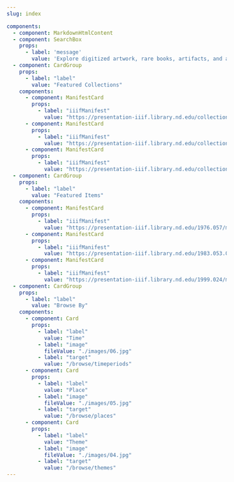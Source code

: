 ```yaml
---
slug: index

components:
  - component: MarkdownHtmlContent
  - component: SearchBox
    props:
      - label: 'message'
        value: 'Explore digitized artwork, rare books, artifacts, and archival materials from the University of Notre Dame.'
  - component: CardGroup
    props:
      - label: "label"
        value: "Featured Collections"
    components:
      - component: ManifestCard
        props:
          - label: "iiifManifest"
            value: "https://presentation-iiif.library.nd.edu/collection/le-rossignol"
      - component: ManifestCard
        props:
          - label: "iiifManifest"
            value: "https://presentation-iiif.library.nd.edu/collection/theophilus"
      - component: ManifestCard
        props:
          - label: "iiifManifest"
            value: "https://presentation-iiif.library.nd.edu/collection/dante"
  - component: CardGroup
    props:
      - label: "label"
        value: "Featured Items"
    components:
      - component: ManifestCard
        props:
          - label: "iiifManifest"
            value: "https://presentation-iiif.library.nd.edu/1976.057/manifest"
      - component: ManifestCard
        props:
          - label: "iiifManifest"
            value: "https://presentation-iiif.library.nd.edu/1983.053.002/manifest"
      - component: ManifestCard
        props:
          - label: "iiifManifest"
            value: "https://presentation-iiif.library.nd.edu/1999.024/manifest"
  - component: CardGroup
    props:
      - label: "label"
        value: "Browse By"
    components:
      - component: Card
        props:
          - label: "label"
            value: "Time"
          - label: "image"
            fileValue: "./images/06.jpg"
          - label: "target"
            value: "/browse/timeperiods"
      - component: Card
        props:
          - label: "label"
            value: "Place"
          - label: "image"
            fileValue: "./images/05.jpg"
          - label: "target"
            value: "/browse/places"
      - component: Card
        props:
          - label: "label"
            value: "Theme"
          - label: "image"
            fileValue: "./images/04.jpg"
          - label: "target"
            value: "/browse/themes"
---
```

